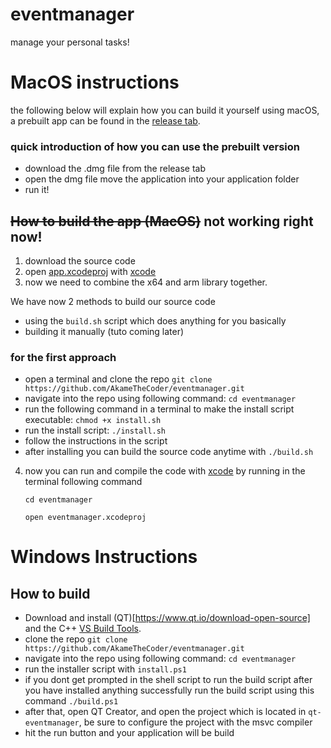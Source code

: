 # eventmanager
manage your personal tasks! 

# MacOS instructions
the following below will explain how you can build it yourself using macOS, a prebuilt app can be found in the [release tab](https://github.com/AkameTheCoder/eventmanager/releases).

### quick introduction of how you can use the prebuilt version
- download the .dmg file from the release tab
- open the dmg file move the application into your application folder
- run it!
## ~~How to build the app (MacOS)~~ not working right now!

1. download the source code
2. open [app.xcodeproj](https://github.com/AkameTheCoder/eventmanager/tree/main/app/app.xcodeproj) with [xcode](https://apps.apple.com/de/app/xcode/id497799835?l=en-GB&mt=12)
3. now we need to combine the x64 and arm library together.

We have now 2 methods to build our source code
- using the `build.sh` script which does anything for you basically
- building it manually (tuto coming later)


### for the first approach
- open a terminal and clone the repo `git clone https://github.com/AkameTheCoder/eventmanager.git`
- navigate into the repo using following command: `cd eventmanager`
- run the following command in a terminal to make the install script executable: `chmod +x install.sh`
- run the install script: `./install.sh`
- follow the instructions in the script
- after installing you can build the source code anytime with `./build.sh`

4. now you can run and compile the code with [xcode](https://apps.apple.com/de/app/xcode/id497799835?l=en-GB&mt=12) by running in the terminal following command

   `cd eventmanager`
   
   `open eventmanager.xcodeproj`

# Windows Instructions

## How to build

- Download and install (QT)[https://www.qt.io/download-open-source] and the C++ [VS Build Tools](https://aka.ms/vs/17/release/vs_BuildTools.exe). 
- clone the repo `git clone https://github.com/AkameTheCoder/eventmanager.git`
- navigate into the repo using following command: `cd eventmanager`
- run the installer script with `install.ps1`
- if you dont get prompted in the shell script to run the build script after you have installed anything successfully run the build script using this command `./build.ps1`
- after that, open QT Creator, and open the project which is located in `qt-eventmanager`, be sure to configure the project with the msvc compiler
- hit the run button and your application will be build



